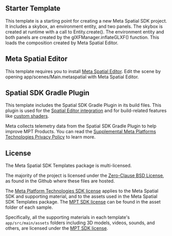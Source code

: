 ## Starter Template

This template is a starting point for creating a new Meta Spatial SDK project. It includes a skybox, an environment entity, and two panels.
The skybox is created at runtime with a call to Entity.create().
The environment entity and both panels are created by the glXFManager.inflateGLXF() function. This loads the composition created by Meta Spatial Editor.

## Meta Spatial Editor

This template requires you to install [Meta Spatial Editor](https://developers.meta.com/horizon/documentation/spatial-sdk/spatial-editor-overview).
Edit the scene by opening app/scenes/Main.metaspatial with Meta Spatial Editor.

## Spatial SDK Gradle Plugin

This template includes the Spatial SDK Gradle Plugin in its build files. This plugin is used for the [Spatial Editor integration](https://developers.meta.com/horizon/documentation/spatial-sdk/spatial-sdk-editor#use-the-spatial-sdk-gradle-plugin) and for build-related features like [custom shaders](https://developers.meta.com/horizon/documentation/spatial-sdk/spatial-sdk-custom-shaders).

Meta collects telemetry data from the Spatial SDK Gradle Plugin to help improve MPT Products. You can read the [Supplemental Meta Platforms Technologies Privacy Policy](https://www.meta.com/legal/privacy-policy/) to learn more.

## License

The Meta Spatial SDK Templates package is multi-licensed.

The majority of the project is licensed under the [Zero-Clause BSD License](https://github.com/meta-quest/Meta-Spatial-SDK-Templates/tree/main/LICENSE), as found in the Github where these files are hosted.

The [Meta Platform Technologies SDK license](https://developer.oculus.com/licenses/oculussdk/) applies to the Meta Spatial SDK and supporting material, and to the assets used in the Meta Spatial SDK Templates package. The [MPT SDK license](https://github.com/meta-quest/Meta-Spatial-SDK-Templates/tree/main/StarterTemplate/app/src/main/assets/LICENSE.md) can be found in the asset folder of each sample.

Specifically, all the supporting materials in each template's `app/src/main/assets` folders including 3D models, videos, sounds, and others, are licensed under the [MPT SDK license](https://developer.oculus.com/licenses/oculussdk/).
